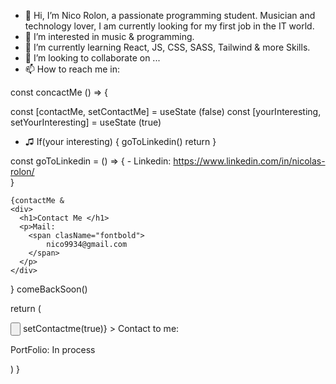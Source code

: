 - 👋 Hi, I’m Nico Rolon, a passionate programming student. Musician and technology lover, I am currently looking for my first job in the IT world.
- 👀 I’m interested in music & programming.
- 🌱 I’m currently learning React, JS, CSS, SASS, Tailwind & more Skills.
- 💞️ I’m looking to collaborate on ...
- 📫 How to reach me in: 

const concactMe () => {

const [contactMe, setContactMe] = useState (false)
const [yourInteresting, setYourInteresting] = useState (true)
- ♫ If(your interesting) {
  goToLinkedin()
  return
  }
  
 const goToLinkedin = () => {
    - Linkedin: https://www.linkedin.com/in/nicolas-rolon/    
 }

    {contactMe & 
    <div>
      <h1>Contact Me </h1>
      <p>Mail: 
        <span clasName="fontbold">
            nico9934@gmail.com
        </span>
      </p>
    </div>
  }
  comeBackSoon()


return (
  <div>
    <div>
      <input
        type=button
        onClick = { e => setContactme(true)}
      >
      Contact to me: 
      </input>
    <p>PortFolio: In process</p>
  </div>
</div>
  )
}
